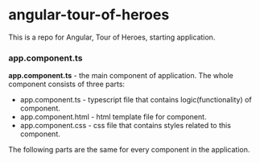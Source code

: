 # angular-tour-of-heroes
This is a repo for Angular, Tour of Heroes, starting application.


### app.component.ts
**app.component.ts** - the main component of application. The whole component consists of three parts:

* app.component.ts - typescript file that contains logic(functionality) of component.
* app.component.html - html template file for component.
* app.component.css - css file that contains styles related to this component.

The following parts are the same for every component in the application.
